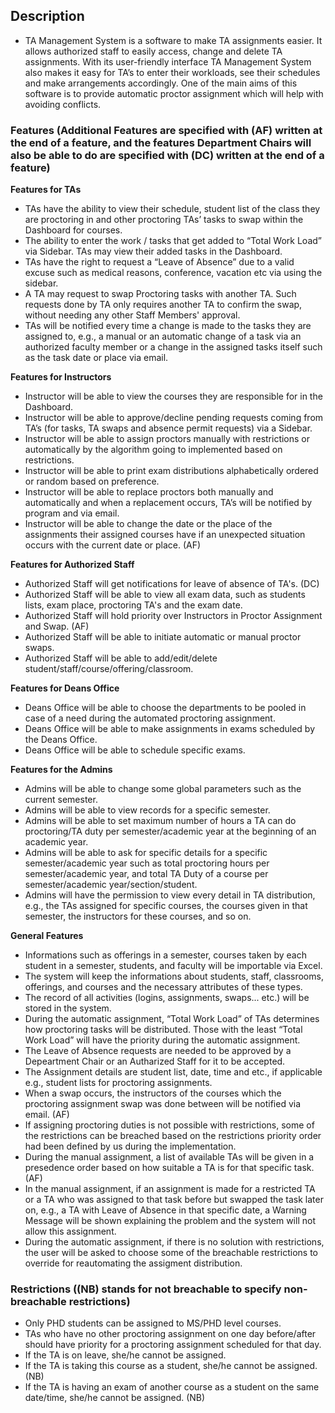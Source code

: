 ## Description
- TA Management System is a software to make TA assignments easier. It allows authorized staff to easily access, change and delete TA assignments. With its user-friendly interface TA Management System also makes it easy for TA’s to enter their workloads, see their schedules and make arrangements accordingly. One of the main aims of this software is to provide automatic proctor assignment which will help with avoiding conflicts. 
### Features (Additional Features are specified with (AF) written at the end of a feature, and the features Department Chairs will also be able to do are specified with (DC) written at the end of a feature)
**Features for TAs**
- TAs have the ability to view their schedule, student list of the class they are proctoring in and other proctoring TAs’ tasks to swap within the Dashboard for courses.  
- The ability to enter the work / tasks that get added to “Total Work Load” via Sidebar. TAs may view their added tasks in the Dashboard.
- TAs have the right to request a “Leave of Absence” due to a valid excuse such as medical reasons, conference, vacation etc via using the sidebar. 
- A TA may request to swap Proctoring tasks with another TA. Such requests done by TA only requires another TA to confirm the swap, without needing any other Staff Members' approval.
- TAs will be notified every time a change is made to the tasks they are assigned to, e.g., a manual or an automatic change of a task via an authorized faculty member or a change in the assigned tasks itself such as the task date or place via email.

**Features for Instructors**
- Instructor will be able to view the courses they are responsible for in the Dashboard.
- Instructor will be able to approve/decline pending requests coming from TA’s (for tasks, TA swaps and absence permit requests) via a Sidebar.
- Instructor will be able to assign proctors manually with restrictions or automatically by the algorithm going to implemented based on restrictions. 
- Instructor will be able to print exam distributions alphabetically ordered or random based on preference.
- Instructor will be able to replace proctors both manually and automatically and when a replacement occurs, TA’s will be notified by program and via email.
- Instructor will be able to change the date or the place of the assignments their assigned courses have if an unexpected situation occurs with the current date or place. (AF)

**Features for Authorized Staff**
- Authorized Staff will get notifications for leave of absence of TA's. (DC)
- Authorized Staff will be able to view all exam data, such as students lists, exam place, proctoring TA's and the exam date.
- Authorized Staff will hold priority over Instructors in Proctor Assignment and Swap. (AF)
- Authorized Staff will be able to initiate automatic or manual proctor swaps.
- Authorized Staff will be able to add/edit/delete student/staff/course/offering/classroom​.

**Features for Deans Office** 
- Deans Office will be able to choose the departments to be pooled in case of a need during the automated proctoring assignment.
- Deans Office will be able to make assignments in exams scheduled by the Deans Office.
- Deans Office will be able to schedule specific exams.

**Features for the Admins**
- Admins will be able to change some global parameters such as the current semester.
- Admins will be able to view records for a specific semester.
- Admins will be able to set maximum number of hours a TA can do proctoring/TA duty per semester/academic year at the beginning of an academic year.
- Admins will be able to ask for specific details for a specific semester/academic year such as total proctoring hours per semester/academic year, and total TA Duty of a course per semester/academic year/section/student.
- Admins will have the permission to view every detail in TA distribution, e.g., the TAs assigned for specific courses, the courses given in that semester, the instructors for these courses, and so on.

**General Features**
- Informations such as offerings in a semester, courses taken by each student in a semester, students, and faculty will be importable via Excel.
- The system will keep the informations about students, staff, classrooms, offerings, and courses and the necessary attributes of these types. 
- The record of all activities (logins, assignments, swaps... etc.) will be stored in the system.
- During the automatic assignment, “Total Work Load” of TAs determines how proctoring tasks will be distributed. Those with the least “Total Work Load” will have the priority during the automatic assignment.
- The Leave of Absence requests are needed to be approved by a Depeartment Chair or an Autharized Staff for it to be accepted.
- The Assignment details are student list, date, time and etc., if applicable e.g., student lists for proctoring assignments.
- When a swap occurs, the instructors of the courses which the proctoring assignment swap was done between will be notified via email. (AF)
- If assigning proctoring duties is not possible with restrictions, some of the restrictions can be breached based on the restrictions priority order had been defined by us during the implementation.
- During the manual assignment, a list of available TAs will be given in a presedence order based on how suitable a TA is for that specific task. (AF)
- In the manual assignment, if an assignment is made for a restricted TA or a TA who was assigned to that task before but swapped the task later on, e.g., a TA with Leave of Absence in that specific date, a Warning Message will be shown explaining the problem and the system will not allow this assignment.
- During the automatic assignment, if there is no solution with restrictions, the user will be asked to choose some of the breachable restrictions to override for reautomating the assigment distribution.

### Restrictions ((NB) stands for not breachable to specify non-breachable restrictions)
- Only PHD students can be assigned to MS/PHD level courses.​
- TAs who have no other proctoring assignment on one day before/after should have priority for a proctoring assignment scheduled for that day.
- If the TA is on leave, she/he cannot be assigned.
- If the TA is taking this course as a student, she/he cannot be assigned. (NB)
- If the TA is having an exam of another course as a student on the same date/time, she/he cannot be assigned. (NB)
